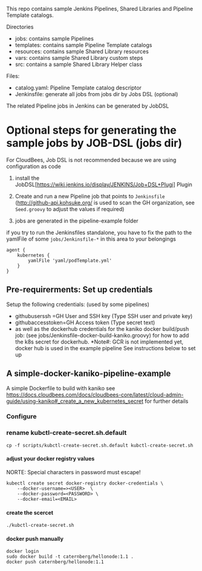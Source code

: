 This repo contains sample Jenkins Pipelines, Shared Libraries and Pipeline Template catalogs.

Directories
* jobs: contains sample Pipelines
* templates: contains sample Pipeline Template catalogs
* resources: contains sample Shared Library resources
* vars: contains sample Shared Library custom steps
* src: contains a sample Shared Library Helper class

Files:
* catalog.yaml: Pipeline Template catalog descriptor
* Jenkinsfile: generate all jobs from jobs dir by Jobs DSL (optional)


The related Pipeline jobs in Jenkins can be generated by JobDSL

# Optional steps for generating the sample jobs by JOB-DSL (jobs dir)
For CloudBees, Job DSL is not recommended because we are using configuration as code

1. install the  JobDSL[https://wiki.jenkins.io/display/JENKINS/Job+DSL+Plugi] Plugin

2. Create and run a new Pipeline job that points to `Jenkinsfile`  
   (http://github-api.kohsuke.org/ is used to scan the GH organization, see `Seed.groovy` to adjust the values if required)

3. jobs are generated in the pipeline-example folder


if you try to run the Jenkinsfiles standalone, you have to fix the path to the yamlFile of some `jobs/Jenkinsfile-*` in this area to your belongings
```
agent {
    kubernetes {
        yamlFile 'yaml/podTemplate.yml'
    }
}
```



## Pre-requirerments: Set up credentials

Setup the following credentials:  (used by some pipelines)

* githubuserssh =GH User and SSH key (Type SSH user and private key)
* githubaccesstoken=GH Access token (Type secret text)
* as well as the dockerhub  credentials for the kaniko  docker build/push job: (see  jobs/Jenkinsfile-docker-build-kaniko.groovy)
for how to add the k8s secret for dockerhub. *Note#: GCR is not implemented yet, docker hub is used in the example pipeline  See instructions below to set up 

## A simple-docker-kaniko-pipeline-example
A simple Dockerfile to build with kaniko
see https://docs.cloudbees.com/docs/cloudbees-core/latest/cloud-admin-guide/using-kaniko#_create_a_new_kubernetes_secret   for further details
### Configure

### rename kubctl-create-secret.sh.default
```
cp -f scripts/kubctl-create-secret.sh.default kubctl-create-secret.sh
```
#### adjust your docker registry values
NORTE: Special characters in password must escape!
```
kubectl create secret docker-registry docker-credentials \
    --docker-username=><USER>  \
    --docker-password=<PASSWORD> \
    --docker-email=<EMAIL>
```
#### create the scercet
```
./kubctl-create-secret.sh
```
#### docker push manually
```
docker login
sudo docker build -t caternberg/hellonode:1.1 .
docker push caternberg/hellonode:1.1
```

